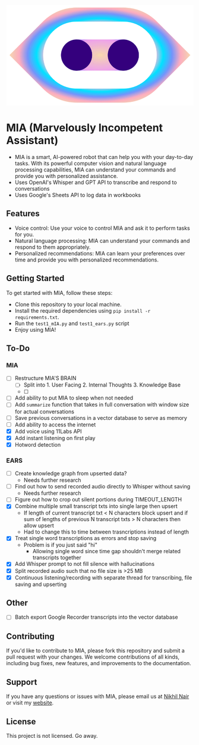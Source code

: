 <img src="./public/logo.gif"  />

# MIA (Marvelously Incompetent Assistant)

- MIA is a smart, AI-powered robot that can help you with your day-to-day tasks. With its powerful computer vision and natural language processing capabilities, MIA can understand your commands and provide you with personalized assistance.
- Uses OpenAI's Whisper and GPT API to transcribe and respond to conversations
- Uses Google's Sheets API to log data in workbooks

## Features

- Voice control: Use your voice to control MIA and ask it to perform tasks for you.
- Natural language processing: MIA can understand your commands and respond to them appropriately.
- Personalized recommendations: MIA can learn your preferences over time and provide you with personalized recommendations.

## Getting Started

To get started with MIA, follow these steps:

- Clone this repository to your local machine.
- Install the required dependencies using `pip install -r requirements.txt`.
- Run the `test1_mIA.py` and `test1_ears.py` script
- Enjoy using MIA!

## To-Do

### MIA

- [ ] Restructure MIA'S BRAIN
    - [ ] Split into 1. User Facing 2. Internal Thoughts 3. Knowledge Base
    - [ ] 
- [ ] Add ability to put MIA to sleep when not needed
- [ ] Add `summarize` function that takes in full conversation with window size for actual conversations
- [ ] Save previous conversations in a vector database to serve as memory
- [ ] Add ability to access the internet
- [x] Add voice using 11Labs API
- [x] Add instant listening on first play
- [x] Hotword detection

### EARS

- [ ] Create knowledge graph from upserted data?
  - Needs further research
- [ ] Find out how to send recorded audio directly to Whisper without saving
  - Needs further research
- [ ] Figure out how to crop out silent portions during TIMEOUT_LENGTH
- [x] Combine multiple small transcript txts into single large then upsert
    - If length of current transcript txt < N characters block upsert and if sum of lengths of previous N transcript txts > N characters then allow upsert
    - Had to change this to time between trasncriptions instead of length
- [x] Treat single word transcriptions as errors and stop saving
  - Problem is if you just said "hi"
    - Allowing single word since time gap shouldn't merge related transcripts together
- [x] Add Whisper prompt to not fill silence with hallucinations
- [x] Split recorded audio such that no file size is >25 MB
- [x] Continuous listening/recording with separate thread for transcribing, file saving and upserting

## Other

- [ ] Batch export Google Recorder transcripts into the vector database

## Contributing

If you'd like to contribute to MIA, please fork this repository and submit a pull request with your changes. We welcome contributions of all kinds, including bug fixes, new features, and improvements to the documentation.

## Support

If you have any questions or issues with MIA, please email us at [Nikhil Nair](mailto:niknair31898@gmail.com?subject=[MIA-Help]) or visit my [website](https://nikhil-nair.web.app/).

## License

This project is not licensed. Go away.
